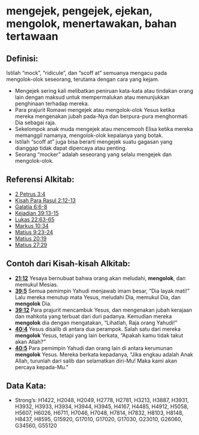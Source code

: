 # mengejek, pengejek, ejekan, mengolok, menertawakan, bahan tertawaan

## Definisi:

Istilah “mock”, “ridicule”, dan “scoff at” semuanya mengacu pada mengolok-olok seseorang, terutama dengan cara yang kejam.

* Mengejek sering kali melibatkan peniruan kata-kata atau tindakan orang lain dengan maksud untuk mempermalukan atau menunjukkan penghinaan terhadap mereka.
* Para prajurit Romawi mengejek atau mengolok-olok Yesus ketika mereka mengenakan jubah pada-Nya dan berpura-pura menghormati Dia sebagai raja.
* Sekelompok anak muda mengejek atau mencemooh Elisa ketika mereka memanggil namanya, mengolok-olok kepalanya yang botak.
* Istilah “scoff at” juga bisa berarti mengejek suatu gagasan yang dianggap tidak dapat dipercaya atau penting.
* Seorang “mocker” adalah seseorang yang selalu mengejek dan mengolok-olok.

## Referensi Alkitab:

* [2 Petrus 3:4](rc://en/tn/help/2pe/03/04)
* [Kisah Para Rasul 2:12-13](rc://en/tn/help/act/02/12)
* [Galatia 6:6-8](rc://en/tn/help/gal/06/06)
* [Kejadian 39:13-15](rc://en/tn/help/gen/39/13)
* [Lukas 22:63-65](rc://en/tn/help/luk/22/63)
* [Markus 10:34](rc://en/tn/help/mrk/10/34)
* [Matius 9:23-24](rc://en/tn/help/mat/09/23)
* [Matius 20:19](rc://en/tn/help/mat/20/19)
* [Matius 27:29](rc://en/tn/help/mat/27/29)

## Contoh dari Kisah-kisah Alkitab:

* __[21:12](rc://en/tn/help/obs/21/12)__ Yesaya bernubuat bahwa orang akan meludahi, __mengolok__, dan memukul Mesias.
* __[39:5](rc://en/tn/help/obs/39/05)__ Semua pemimpin Yahudi menjawab imam besar, “Dia layak mati!” Lalu mereka menutup mata Yesus, meludahi Dia, memukul Dia, dan __mengolok__ Dia.
* __[39:12](rc://en/tn/help/obs/39/12)__ Para prajurit mencambuk Yesus, dan mengenakan jubah kerajaan dan mahkota yang terbuat dari duri padanya. Kemudian mereka __mengolok__ dia dengan mengatakan, “Lihatlah, Raja orang Yahudi!”
* __[40:4](rc://en/tn/help/obs/40/04)__ Yesus disalib di antara dua perampok. Salah satu dari mereka __mengolok__ Yesus, tetapi yang lain berkata, “Apakah kamu tidak takut akan Allah?”
* __[40:5](rc://en/tn/help/obs/40/05)__ Para pemimpin Yahudi dan orang lain di antara kerumunan __mengolok__ Yesus. Mereka berkata kepadanya, “Jika engkau adalah Anak Allah, turunlah dari salib dan selamatkan diri-Mu! Maka kami akan percaya kepada-Mu.”

## Data Kata:

* Strong’s: H1422, H2048, H2049, H2778, H2781, H3213, H3887, H3931, H3932, H3933, H3934, H3944, H3945, H4167, H4485, H4912, H5058, H5607, H6026, H6711, H7046, H7048, H7814, H7832, H8103, H8148, H8437, H8595, G15920, G17010, G17020, G17030, G23010, G26060, G34560, G55120
